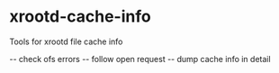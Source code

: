 xrootd-cache-info
=================

Tools for xrootd file cache info


-- check ofs errors
-- follow open request
-- dump cache info in detail
